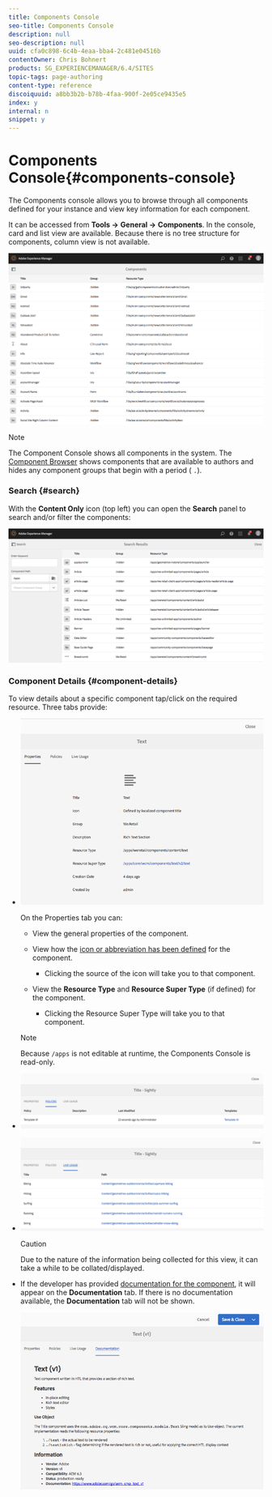 ```yaml
---
title: Components Console
seo-title: Components Console
description: null
seo-description: null
uuid: cfa0c898-6c4b-4eaa-bba4-2c481e04516b
contentOwner: Chris Bohnert
products: SG_EXPERIENCEMANAGER/6.4/SITES
topic-tags: page-authoring
content-type: reference
discoiquuid: a8bb3b2b-b78b-4faa-900f-2e05ce9435e5
index: y
internal: n
snippet: y
---
```


# Components Console{#components-console}

The Components console allows you to browse through all components defined for your instance and view key information for each component.

It can be accessed from **Tools -&gt;** **General -&gt;** **Components**. In the console, card and list view are available. Because there is no tree structure for components, column view is not available.

![](assets/chlimage_1-410.png)

>[!NOTE]
>
>The Component Console shows all components in the system. The [Component Browser](../../../sites/authoring/using/author-environment-tools.md#main-pars-title-17) shows components that are available to authors and hides any component groups that begin with a period ( `.`).

### Search {#search}

With the **Content Only** icon (top left) you can open the **Search** panel to search and/or filter the components:

![](assets/chlimage_1-411.png) 

### Component Details {#component-details}

To view details about a specific component tap/click on the required resource. Three tabs provide:

* ![](assets/screen_shot_2018-03-27at165847.png)

  On the Properties tab you can:

    * View the general properties of the component.  
    * View how the [icon or abbreviation has been defined](../../../sites/developing/using/components-basics.md#main-pars-title-4779) for the component.

        * Clicking the source of the icon will take you to that component.

    * View the **Resource Type** and **Resource Super Type** (if defined) for the component.

        * Clicking the Resource Super Type will take you to that component.

  >[!NOTE]
  >
  >Because `/apps` is not editable at runtime, the Components Console is read-only.

* ![](assets/chlimage_1-412.png)

* ![](assets/chlimage_1-413.png)

  >[!CAUTION]
  >
  >Due to the nature of the information being collected for this view, it can take a while to be collated/displayed.

* If the developer has provided [documentation for the component](../../../sites/developing/using/developing-components.md#main-pars-title-121f), it will appear on the **Documentation** tab. If there is no documentation available, the **Documentation** tab will not be shown.

  ![](assets/chlimage_1-414.png)

